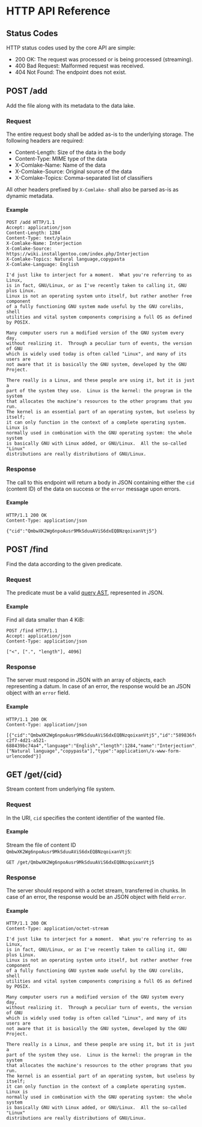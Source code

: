 # HTTP API Reference

## Status Codes

HTTP status codes used by the core API are simple:

* 200 OK: The request was processed or is being processed (streaming).
* 400 Bad Request: Malformed request was received.
* 404 Not Found: The endpoint does not exist.

## POST /add

Add the file along with its metadata to the data lake.

### Request

The entire request body shall be added as-is to the underlying storage.
The following headers are required:

* Content-Length: Size of the data in the body
* Content-Type: MIME type of the data
* X-Comlake-Name: Name of the data
* X-Comlake-Source: Original source of the data
* X-Comlake-Topics: Comma-separated list of classifiers

All other headers prefixed by `X-Comlake-` shall also be parsed as-is
as dynamic metadata.

#### Example

```http
POST /add HTTP/1.1
Accept: application/json
Content-Length: 1284
Content-Type: text/plain
X-Comlake-Name: Interjection
X-Comlake-Source: https://wiki.installgentoo.com/index.php/Interjection
X-Comlake-Topics: Natural language,copypasta
X-Comlake-Language: English

I'd just like to interject for a moment.  What you're referring to as Linux,
is in fact, GNU/Linux, or as I've recently taken to calling it, GNU plus Linux.
Linux is not an operating system unto itself, but rather another free component
of a fully functioning GNU system made useful by the GNU corelibs, shell
utilities and vital system components comprising a full OS as defined by POSIX.

Many computer users run a modified version of the GNU system every day,
without realizing it.  Through a peculiar turn of events, the version of GNU
which is widely used today is often called "Linux", and many of its users are
not aware that it is basically the GNU system, developed by the GNU Project.

There really is a Linux, and these people are using it, but it is just a
part of the system they use.  Linux is the kernel: the program in the system
that allocates the machine's resources to the other programs that you run.
The kernel is an essential part of an operating system, but useless by itself;
it can only function in the context of a complete operating system.  Linux is
normally used in combination with the GNU operating system: the whole system
is basically GNU with Linux added, or GNU/Linux.  All the so-called "Linux"
distributions are really distributions of GNU/Linux.
```

### Response

The call to this endpoint will return a body in JSON containing either the `cid`
(content ID) of the data on success or the `error` message upon errors.

#### Example

```http
HTTP/1.1 200 OK
Content-Type: application/json

{"cid":"QmbwXK2Wg6npoAusr9MkSduuAViS6dxEQBNzqoixanVtj5"}
```

## POST /find

Find the data according to the given predicate.

### Request

The predicate must be a valid [query AST](qast.md), represented in JSON.

#### Example

Find all data smaller than 4 KiB:

```http
POST /find HTTP/1.1
Accept: application/json
Content-Type: application/json

["<", [".", "length"], 4096]
```

### Response

The server must respond in JSON with an array of objects,
each representing a datum.  In case of an error, the response
would be an JSON object with an `error` field.

#### Example

```http
HTTP/1.1 200 OK
Content-Type: application/json

[{"cid":"QmbwXK2Wg6npoAusr9MkSduuAViS6dxEQBNzqoixanVtj5","id":"589836fe-c2f7-4d21-a521-688439bc74a4","language":"English","length":1284,"name":"Interjection","source":"https:\/\/wiki.installgentoo.com\/index.php\/Interjection","topics":["Natural language","copypasta"],"type":"application\/x-www-form-urlencoded"}]
```

## GET /get/{cid}

Stream content from underlying file system.

### Request

In the URI, `cid` specifies the content identifier of the wanted file.

#### Example

Stream the file of content ID `QmbwXK2Wg6npoAusr9MkSduuAViS6dxEQBNzqoixanVtj5`:

```http
GET /get/QmbwXK2Wg6npoAusr9MkSduuAViS6dxEQBNzqoixanVtj5
```

### Response

The server should respond with a octet stream, transferred in chunks.
In case of an error, the response would be an JSON object with field `error`.

#### Example

```http
HTTP/1.1 200 OK
Content-Type: application/octet-stream

I'd just like to interject for a moment.  What you're referring to as Linux,
is in fact, GNU/Linux, or as I've recently taken to calling it, GNU plus Linux.
Linux is not an operating system unto itself, but rather another free component
of a fully functioning GNU system made useful by the GNU corelibs, shell
utilities and vital system components comprising a full OS as defined by POSIX.

Many computer users run a modified version of the GNU system every day,
without realizing it.  Through a peculiar turn of events, the version of GNU
which is widely used today is often called "Linux", and many of its users are
not aware that it is basically the GNU system, developed by the GNU Project.

There really is a Linux, and these people are using it, but it is just a
part of the system they use.  Linux is the kernel: the program in the system
that allocates the machine's resources to the other programs that you run.
The kernel is an essential part of an operating system, but useless by itself;
it can only function in the context of a complete operating system.  Linux is
normally used in combination with the GNU operating system: the whole system
is basically GNU with Linux added, or GNU/Linux.  All the so-called "Linux"
distributions are really distributions of GNU/Linux.
```
